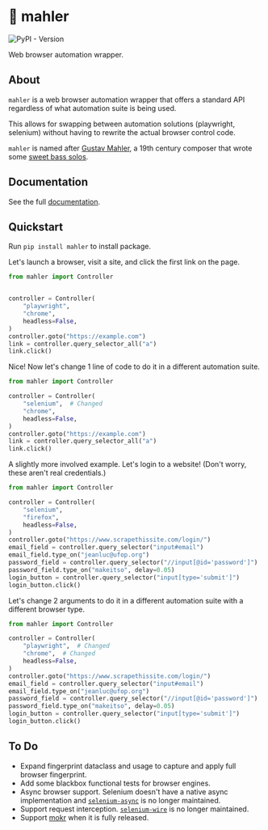 # 🎵 mahler

![PyPI - Version](https://img.shields.io/pypi/v/mahler)


Web browser automation wrapper.

## About

`mahler` is a web browser automation wrapper that offers a standard API regardless
of what automation suite is being used.

This allows for swapping between automation solutions (playwright, selenium)
without having to rewrite the actual browser control code.

`mahler` is named after [Gustav Mahler](https://en.wikipedia.org/wiki/Gustav_Mahler),
a 19th century composer that wrote some [sweet bass solos](https://www.youtube.com/watch?v=JEP2pA6srnk).

## Documentation

See the full [documentation](https://mahler.readthedocs.io/en/latest/index.html).

## Quickstart

Run `pip install mahler` to install package.

Let's launch a browser, visit a site, and click the first link on the page.

```python
from mahler import Controller


controller = Controller(
    "playwright",
    "chrome",
    headless=False,
)
controller.goto("https://example.com")
link = controller.query_selector_all("a")
link.click()
```

Nice! Now let's change 1 line of code to do it in a different automation suite.

```python
from mahler import Controller

controller = Controller(
    "selenium",  # Changed
    "chrome",
    headless=False,
)
controller.goto("https://example.com")
link = controller.query_selector_all("a")
link.click()
```

A slightly more involved example. Let's login to a website! (Don't worry, these aren't real credentials.)

```python
from mahler import Controller

controller = Controller(
    "selenium",
    "firefox",
    headless=False,
)
controller.goto("https://www.scrapethissite.com/login/")
email_field = controller.query_selector("input#email")
email_field.type_on("jeanluc@ufop.org")
password_field = controller.query_selector("//input[@id='password']")
password_field.type_on("makeitso", delay=0.05)
login_button = controller.query_selector("input[type='submit']")
login_button.click()
```

Let's change 2 arguments to do it in a different automation suite with
a different browser type.

```python
from mahler import Controller

controller = Controller(
    "playwright",  # Changed
    "chrome",  # Changed
    headless=False,
)
controller.goto("https://www.scrapethissite.com/login/")
email_field = controller.query_selector("input#email")
email_field.type_on("jeanluc@ufop.org")
password_field = controller.query_selector("//input[@id='password']")
password_field.type_on("makeitso", delay=0.05)
login_button = controller.query_selector("input[type='submit']")
login_button.click()
```

## To Do

- Expand fingerprint dataclass and usage to capture and apply full browser fingerprint.
- Add some blackbox functional tests for browser engines.
- Async browser support. Selenium doesn't have a native async implementation and [`selenium-async`](https://github.com/munro/python-selenium-async)
is no longer maintained.
- Support request interception. [`selenium-wire`](https://github.com/wkeeling/selenium-wire) is no longer maintained.
- Support [mokr](https://github.com/michaeleveringham/mokr) when it is fully released.
